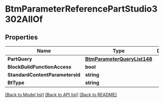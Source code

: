 # BtmParameterReferencePartStudio3302AllOf

## Properties

Name | Type | Description | Notes
------------ | ------------- | ------------- | -------------
**PartQuery** | [**BtmParameterQueryList148**](BTMParameterQueryList-148.md) |  | [optional] 
**BlockBuildFunctionAccess** | **bool** |  | [optional] 
**StandardContentParametersId** | **string** |  | [optional] 
**BtType** | **string** |  | [optional] 

[[Back to Model list]](../README.md#documentation-for-models) [[Back to API list]](../README.md#documentation-for-api-endpoints) [[Back to README]](../README.md)


